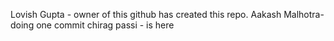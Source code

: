 Lovish Gupta - owner of this github has created this repo.
Aakash Malhotra- doing one commit
chirag passi - is here